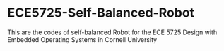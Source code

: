 # ECE5725-Self-Balanced-Robot
This are the codes of self-balanced Robot for the ECE 5725 Design with Embedded Operating Systems in Cornell University
